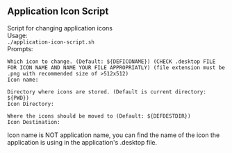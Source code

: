 ## Application Icon Script
Script for changing application icons\
Usage:\
`./application-icon-script.sh`\
Prompts:
```
Which icon to change. (Default: ${DEFICONAME}) (CHECK .desktop FILE FOR ICON NAME AND NAME YOUR FILE APPROPRIATLY) (file extension must be .png with recommended size of >512x512)
Icon name: 

Directory where icons are stored. (Default is current directory: ${PWD})
Icon Directory: 

Where the icons should be moved to (Default: ${DEFDESTDIR})
Icon Destination: 
```
Icon name is NOT application name, you can find the name of the icon the application is using in the application's .desktop file.

